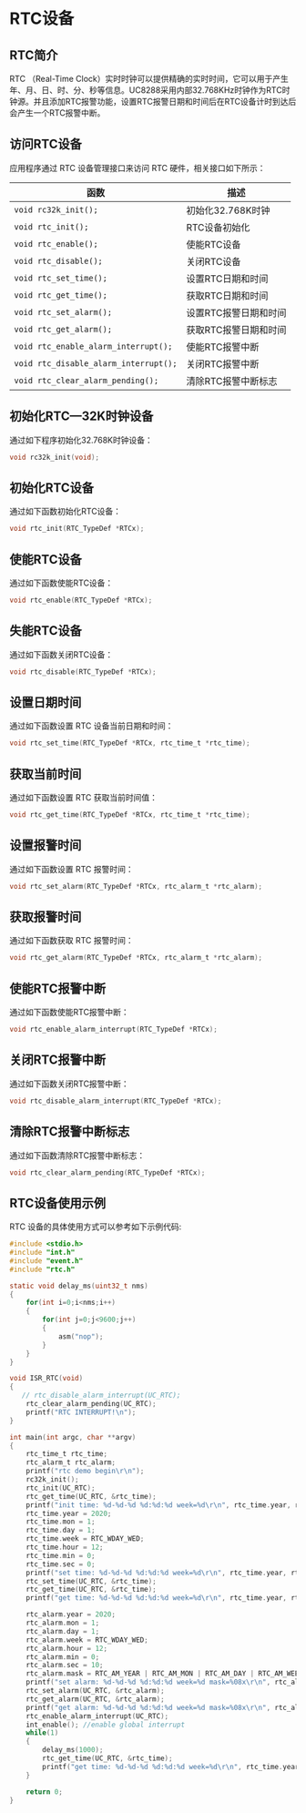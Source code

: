 # RTC设备



## RTC简介

RTC （Real-Time Clock）实时时钟可以提供精确的实时时间，它可以用于产生年、月、日、时、分、秒等信息。UC8288采用内部32.768KHz时钟作为RTC时钟源。并且添加RTC报警功能，设置RTC报警日期和时间后在RTC设备计时到达后会产生一个RTC报警中断。





## 访问RTC设备

应用程序通过 RTC 设备管理接口来访问 RTC 硬件，相关接口如下所示：

| 函数                                  | 描述                  |
| ------------------------------------- | --------------------- |
| `void rc32k_init();`                  | 初始化32.768K时钟     |
| `void rtc_init();`                    | RTC设备初始化         |
| `void rtc_enable();`                  | 使能RTC设备           |
| `void rtc_disable();`                 | 关闭RTC设备           |
| `void rtc_set_time();`                | 设置RTC日期和时间     |
| `void rtc_get_time();`                | 获取RTC日期和时间     |
| `void rtc_set_alarm();`               | 设置RTC报警日期和时间 |
| `void rtc_get_alarm();`               | 获取RTC报警日期和时间 |
| `void rtc_enable_alarm_interrupt();`  | 使能RTC报警中断       |
| `void rtc_disable_alarm_interrupt();` | 关闭RTC报警中断       |
| `void rtc_clear_alarm_pending();`     | 清除RTC报警中断标志   |



## 初始化RTC—32K时钟设备

通过如下程序初始化32.768K时钟设备：

```C
void rc32k_init(void);
```



## 初始化RTC设备

通过如下函数初始化RTC设备：

```C
void rtc_init(RTC_TypeDef *RTCx);
```



## 使能RTC设备

通过如下函数使能RTC设备：

```C
void rtc_enable(RTC_TypeDef *RTCx);
```



## 失能RTC设备

通过如下函数关闭RTC设备：

```C
void rtc_disable(RTC_TypeDef *RTCx);
```



## 设置日期时间

通过如下函数设置 RTC 设备当前日期和时间：

```C
void rtc_set_time(RTC_TypeDef *RTCx, rtc_time_t *rtc_time);
```



## 获取当前时间

通过如下函数设置 RTC 获取当前时间值：

```C
void rtc_get_time(RTC_TypeDef *RTCx, rtc_time_t *rtc_time);
```



## 设置报警时间

通过如下函数设置 RTC 报警时间：

```C
void rtc_set_alarm(RTC_TypeDef *RTCx, rtc_alarm_t *rtc_alarm);
```



## 获取报警时间

通过如下函数获取 RTC 报警时间：

```C
void rtc_get_alarm(RTC_TypeDef *RTCx, rtc_alarm_t *rtc_alarm);
```



## 使能RTC报警中断

通过如下函数使能RTC报警中断：

```C
void rtc_enable_alarm_interrupt(RTC_TypeDef *RTCx);
```



## 关闭RTC报警中断

通过如下函数关闭RTC报警中断：

```C
void rtc_disable_alarm_interrupt(RTC_TypeDef *RTCx);
```



## 清除RTC报警中断标志

通过如下函数清除RTC报警中断标志：

```C
void rtc_clear_alarm_pending(RTC_TypeDef *RTCx);
```



## RTC设备使用示例

RTC 设备的具体使用方式可以参考如下示例代码:

```C
#include <stdio.h>
#include "int.h"
#include "event.h"
#include "rtc.h"

static void delay_ms(uint32_t nms)
{
    for(int i=0;i<nms;i++)
    {
        for(int j=0;j<9600;j++)
        {
            asm("nop");
        }
    }
}

void ISR_RTC(void)
{
   // rtc_disable_alarm_interrupt(UC_RTC);
	rtc_clear_alarm_pending(UC_RTC);
    printf("RTC INTERRUPT!\n");
}

int main(int argc, char **argv)
{
    rtc_time_t rtc_time;
    rtc_alarm_t rtc_alarm;
    printf("rtc demo begin\r\n");
    rc32k_init();
    rtc_init(UC_RTC);
    rtc_get_time(UC_RTC, &rtc_time);
    printf("init time: %d-%d-%d %d:%d:%d week=%d\r\n", rtc_time.year, rtc_time.mon, rtc_time.day, rtc_time.hour, rtc_time.min, rtc_time.sec, rtc_time.week);
    rtc_time.year = 2020;
    rtc_time.mon = 1;
    rtc_time.day = 1;
    rtc_time.week = RTC_WDAY_WED;
    rtc_time.hour = 12;
    rtc_time.min = 0;
    rtc_time.sec = 0;
    printf("set time: %d-%d-%d %d:%d:%d week=%d\r\n", rtc_time.year, rtc_time.mon, rtc_time.day, rtc_time.hour, rtc_time.min, rtc_time.sec, rtc_time.week);
    rtc_set_time(UC_RTC, &rtc_time);
    rtc_get_time(UC_RTC, &rtc_time);
    printf("get time: %d-%d-%d %d:%d:%d week=%d\r\n", rtc_time.year, rtc_time.mon, rtc_time.day, rtc_time.hour, rtc_time.min, rtc_time.sec, rtc_time.week);

    rtc_alarm.year = 2020;
    rtc_alarm.mon = 1;
    rtc_alarm.day = 1;
    rtc_alarm.week = RTC_WDAY_WED;
    rtc_alarm.hour = 12;
    rtc_alarm.min = 0;
    rtc_alarm.sec = 10;
    rtc_alarm.mask = RTC_AM_YEAR | RTC_AM_MON | RTC_AM_DAY | RTC_AM_WEEK;//repeat every day
    printf("set alarm: %d-%d-%d %d:%d:%d week=%d mask=%08x\r\n", rtc_alarm.year, rtc_alarm.mon, rtc_alarm.day, rtc_alarm.hour, rtc_alarm.min, rtc_alarm.sec, rtc_alarm.week, rtc_alarm.mask);
    rtc_set_alarm(UC_RTC, &rtc_alarm);
    rtc_get_alarm(UC_RTC, &rtc_alarm);
    printf("get alarm: %d-%d-%d %d:%d:%d week=%d mask=%08x\r\n", rtc_alarm.year, rtc_alarm.mon, rtc_alarm.day, rtc_alarm.hour, rtc_alarm.min, rtc_alarm.sec, rtc_alarm.week, rtc_alarm.mask);
    rtc_enable_alarm_interrupt(UC_RTC);
    int_enable(); //enable global interrupt
    while(1)
    {
        delay_ms(1000);
        rtc_get_time(UC_RTC, &rtc_time);
        printf("get time: %d-%d-%d %d:%d:%d week=%d\r\n", rtc_time.year, rtc_time.mon, rtc_time.day, rtc_time.hour, rtc_time.min, rtc_time.sec, rtc_time.week);
    }

	return 0;
}
```

